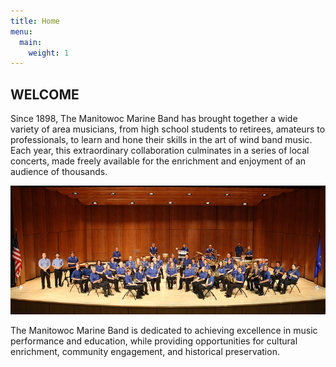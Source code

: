 ```yaml
---
title: Home
menu:
  main:
    weight: 1
---
```

## WELCOME

Since 1898, The Manitowoc Marine Band has brought together a wide variety of area musicians, from high school students to retirees, amateurs to professionals, to learn and hone their skills in the art of wind band music. Each year, this extraordinary collaboration culminates in a series of local concerts, made freely available for the enrichment and enjoyment of an audience of thousands.



![](/images/uploads/mmbcover1.jpg)

The Manitowoc Marine Band is dedicated to achieving excellence in music performance and education, while providing opportunities for cultural enrichment, community engagement, and historical preservation.
